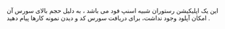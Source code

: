 این یک اپلیکیشن رستوران شبیه اسنپ فود می باشد ، به دلیل حجم بالای سورس آن امکان آپلود وجود نداشت، برای دریافت سورس کد و دیدن نمونه کارها پیام دهید .
